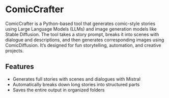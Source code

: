 # ComicCrafter

ComicCrafter is a Python-based tool that generates comic-style stories using Large Language Models (LLMs) and image generation models like Stable Diffusion. The tool takes a story prompt, breaks it into scenes with dialogue and descriptions, and then generates corresponding images using ComicDiffusion. It’s designed for fun storytelling, automation, and creative projects.

## Features

- Generates full stories with scenes and dialogues with Mistral
- Automatically breaks down long stories into structured parts
- Saves the entire output in organized folders
